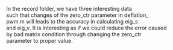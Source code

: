 In the record folder, we have three interesting data  
such that changes of the zero_ctr parameter in deflation_  
pwm.m will leads to the accuracy in calculating eig_s  
and eig_v.
It is interesting as if we could reduce the error caused  
by bad matrix condition through changing the zero_ctr  
parameter to proper value.
